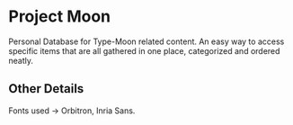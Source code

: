 # Project Moon

Personal Database for Type-Moon related content. An easy way to access specific items that are all gathered in one place, categorized and ordered neatly.

## Other Details

Fonts used -> Orbitron, Inria Sans.